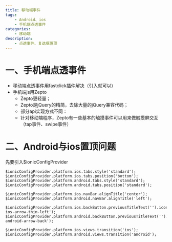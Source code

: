 ```yaml
---
title: 移动端事件
tags:
    - Android、ios
    - 手机端点透事件
categories:
    - 移动端
description:
    - 点透事件、复选框置顶
---
```

# 一、手机端点透事件
* 移动端点透事件用fastclick插件解决（引入就可以）
* 手机端js用Zepto
    - Zepto更轻量；
    - Zepto是jQuery的精简，去除大量的jQuery兼容代码；
    - 部分api实现方式不同：
    - 针对移动端程序，Zepto有一些基本的触摸事件可以用来做触摸屏交互（tap事件、swipe事件）
# 二、Android与ios置顶问题
先要引入$ionicConfigProvider
~~~
$ionicConfigProvider.platform.ios.tabs.style('standard');
$ionicConfigProvider.platform.ios.tabs.position('bottom');
$ionicConfigProvider.platform.android.tabs.style('standard');
$ionicConfigProvider.platform.android.tabs.position('standard');

$ionicConfigProvider.platform.ios.navBar.alignTitle('center');
$ionicConfigProvider.platform.android.navBar.alignTitle('left');

$ionicConfigProvider.platform.ios.backButton.previousTitleText('').icon('ion-ios-arrow-thin-left');
$ionicConfigProvider.platform.android.backButton.previousTitleText('').icon('ion-android-arrow-back');

$ionicConfigProvider.platform.ios.views.transition('ios');
$ionicConfigProvider.platform.android.views.transition('android');
~~~